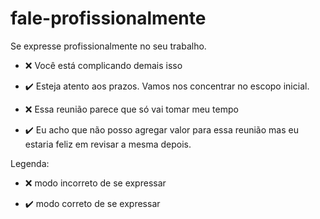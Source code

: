 # fale-profissionalmente
Se expresse profissionalmente no seu trabalho.

- :x: Você está complicando demais isso

- :heavy_check_mark: Esteja atento aos prazos. Vamos nos concentrar no escopo inicial.

- :x: Essa reunião parece que só vai tomar meu tempo

- :heavy_check_mark: Eu acho que não posso agregar valor para essa reunião mas eu estaria feliz em revisar a mesma depois.

Legenda:

- :x: modo incorreto de se expressar

- :heavy_check_mark: modo correto de se expressar
